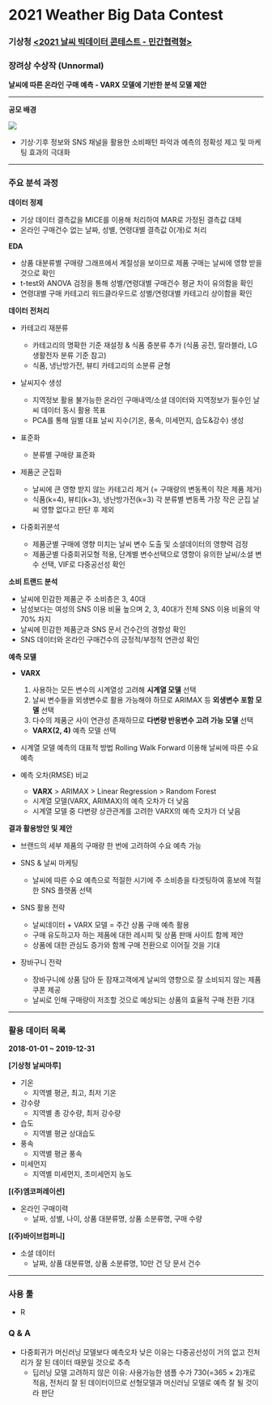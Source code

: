# 2021 Weather Big Data Contest

### 기상청 **[<2021 날씨 빅데이터 콘테스트 - 민간협력형>](https://bd.kma.go.kr/contest/info_05.do)**
### **장려상 수상작 (Unnormal)**   
**날씨에 따른 온라인 구매 예측 - VARX 모델에 기반한 분석 모델 제안**


---

**공모 배경**

<img src = "https://s3.us-west-2.amazonaws.com/secure.notion-static.com/1fa17323-7d9e-4c15-896a-577f3b901255/Untitled.png?X-Amz-Algorithm=AWS4-HMAC-SHA256&X-Amz-Content-Sha256=UNSIGNED-PAYLOAD&X-Amz-Credential=AKIAT73L2G45EIPT3X45%2F20220802%2Fus-west-2%2Fs3%2Faws4_request&X-Amz-Date=20220802T014333Z&X-Amz-Expires=86400&X-Amz-Signature=bd8a0612a51d02d7bfdfb6b8819f655425e0b6ab0c98fd15a3abc1956b7a5494&X-Amz-SignedHeaders=host&response-content-disposition=filename%20%3D%22Untitled.png%22&x-id=GetObject">


* 기상·기후 정보와 SNS 채널을 활용한 소비패턴 파악과 예측의 정확성 제고 및 마케팅 효과의 극대화



---

### 주요 분석 과정

**데이터 정제**
- 기상 데이터 결측값을 MICE를 이용해 처리하여 MAR로 가정된 결측값 대체
- 온라인 구매건수 없는 날짜, 성별, 연령대별 결측값 0(개)로 처리




**EDA**
- 상품 대분류별 구매량 그래프에서 계절성을 보이므로 제품 구매는 날씨에 영향 받을 것으로 확인
- t-test와 ANOVA 검정을 통해 성별/연령대별 구매건수 평균 차이 유의함을 확인
- 연령대별 구매 카테고리 워드클라우드로 성별/연령대별 카테고리 상이함을 확인



**데이터 전처리**

- 카테고리 재분류
    - 카테고리의 명확한 기준 재설정 & 식품 중분류 추가 (식품 공전, 랄라블라, LG생활전자 분류 기준 참고)
    - 식품, 냉난방가전, 뷰티 카테고리의 소분류 균형

- 날씨지수 생성
    - 지역정보 활용 불가능한 온라인 구매내역/소셜 데이터와 지역정보가 필수인 날씨 데이터 동시 활용 목표
    - PCA를 통해 일별 대표 날씨 지수(기온, 풍속, 미세먼지, 습도&강수) 생성


- 표준화
    - 분류별 구매량 표준화


- 제품군 군집화
    - 날씨에 큰 영향 받지 않는 카테고리 제거 (= 구매량의 변동폭이 작은 제품 제거)
    - 식품(k=4), 뷰티(k=3), 냉난방가전(k=3) 각 분류별 변동폭 가장 작은 군집 날씨 영향 없다고 판단 후 제외

- 다중회귀분석
    - 제품군별 구매에 영향 미치는 날씨 변수 도출 및 소셜데이터의 영향력 검정
    - 제품군별 다중회귀모형 적용, 단계별 변수선택으로 영향이 유의한 날씨/소셜 변수 선택, VIF로 다중공선성 확인


**소비 트랜드 분석**

- 날씨에 민감한 제품군 주 소비층은 3, 40대
- 남성보다는 여성의 SNS 이용 비율 높으며 2, 3, 40대가 전체 SNS 이용 비율의 약 70% 차지
- 날씨에 민감한 제품군과 SNS 문서 건수간의 경향성 확인
- SNS 데이터와 온라인 구매건수의 긍정적/부정적 연관성 확인

 **예측 모델**

- **VARX**
    1. 사용하는 모든 변수의 시계열성 고려해 **시계열 모델** 선택
    2. 날씨 변수들을 외생변수로 활용 가능해야 하므로 ARIMAX 등 **외생변수 포함 모델** 선택
    3. 다수의 제품군 사이 연관성 존재하므로 **다변량 반응변수 고려 가능 모델** 선택 
    * **VARX(2, 4)** 예측 모델 선택

- 시계열 모델 예측의 대표적 방법 Rolling Walk Forward 이용해 날씨에 따른 수요 예측

- 예측 오차(RMSE) 비교
    - **VARX** > ARIMAX > Linear Regression > Random Forest
    - 시계열 모델(VARX, ARIMAX)의 예측 오차가 더 낮음
    - 시계열 모델 중 다변량 상관관계를 고려한 VARX의 예측 오차가 더 낮음

**결과 활용방안 및 제안**

- 브랜드의 세부 제품의 구매량 한 번에 고려하여 수요 예측 가능


- SNS & 날씨 마케팅
    - 날씨에 따른 수요 예측으로 적절한 시기에 주 소비층을 타겟팅하여 홍보에 적절한 SNS 플랫폼 선택 

- SNS 활용 전략
    - 날씨데이터 + VARX 모델 = 주간 상품 구매 예측 활용
    - 구매 유도하고자 하는 제품에 대한 레시피 및 상품 판매 사이트 함께 제안
    - 상품에 대한 관심도 증가와 함께 구매 전환으로 이어질 것을 기대

- 장바구니 전략
    - 장바구니에 상품 담아 둔 잠재고객에게 날씨의 영향으로 잘 소비되지 않는 제품 쿠폰 제공
    - 날씨로 인해 구매량이 저조할 것으로 예상되는 상품의 효율적 구매 전환 기대


---

### 활용 데이터 목록
**2018-01-01 \~ 2019-12-31**  

**[기상청 날씨마루]**
- 기온
    - 지역별 평균, 최고, 최저 기온
- 강수량
    - 지역별 총 강수량, 최저 강수량
- 습도
    - 지역별 평균 상대습도
- 풍속
    - 지역별 평균 풍속
- 미세먼지
    - 지역별 미세먼지, 초미세먼지 농도

**[(주)엠코퍼레이션]**  
- 온라인 구매이력
    - 날짜, 성별, 나이, 상품 대분류명, 상품 소분류명, 구매 수량

**[(주)바이브컴퍼니]**  
- 소셜 데이터
    - 날짜, 상품 대분류명, 상품 소분류명, 10만 건 당 문서 건수

---
### 사용 툴
- R


### Q & A

- 다중회귀가 머신러닝 모델보다 예측오차 낮은 이유는 다중공선성이 거의 없고 전처리가 잘 된 데이터 때문일 것으로 추측
    - 딥러닝 모델 고려하지 않은 이유: 사용가능한 샘플 수가 730(=365 $\times$ 2)개로 적음, 전처리 잘 된 데이터이므로 선형모델과 머신러닝 모델로 예측 잘 될 것이라 판단

